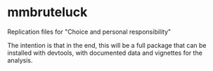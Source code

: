 # mmbruteluck
Replication files for "Choice and personal responsibility"

The intention is that in the end, this will be a full package that can be installed
with devtools, with documented data and vignettes for the analysis.
